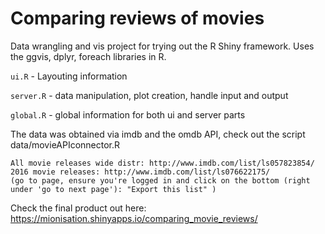 # Comparing reviews of movies
Data wrangling and vis project for trying out the R Shiny framework. Uses the ggvis, dplyr, foreach libraries in R.

`ui.R` - Layouting information

`server.R` - data manipulation, plot creation, handle input and output

`global.R` - global information for both ui and server parts

The data was obtained via imdb and the omdb API, check out the script data/movieAPIconnector.R
	
	All movie releases wide distr: http://www.imdb.com/list/ls057823854/
	2016 movie releases: http://www.imdb.com/list/ls076622175/
	(go to page, ensure you're logged in and click on the bottom (right under 'go to next page'): "Export this list" )

Check the final product out here:
https://mionisation.shinyapps.io/comparing_movie_reviews/
